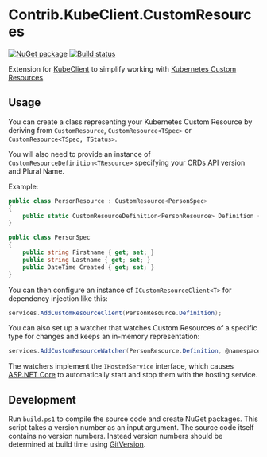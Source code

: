 # Contrib.KubeClient.CustomResources

[![NuGet package](https://img.shields.io/nuget/v/Contrib.KubeClient.CustomResources.svg)](https://www.nuget.org/packages/Contrib.KubeClient.CustomResources/)
[![Build status](https://img.shields.io/appveyor/ci/AXOOM/contrib-kubeclient-customresources.svg)](https://ci.appveyor.com/project/AXOOM/contrib-kubeclient-customresources)

Extension for [KubeClient](https://github.com/tintoy/dotnet-kube-client) to simplify working with [Kubernetes Custom Resources](https://kubernetes.io/docs/concepts/extend-kubernetes/api-extension/custom-resources/).

## Usage

You can create a class representing your Kubernetes Custom Resource by deriving from `CustomResource`, `CustomResource<TSpec>` or `CustomResource<TSpec, TStatus>`.

You will also need to provide an instance of `CustomResourceDefinition<TResource>` specifying your CRDs API version and Plural Name.

Example:
```csharp
public class PersonResource : CustomResource<PersonSpec>
{
    public static CustomResourceDefinition<PersonResource> Definition { get; } = new CustomResourceDefinition<PersonResource>(apiVersion: "stable.myorg.com", pluralName: "persons");
}

public class PersonSpec
{
    public string Firstname { get; set; }
    public string Lastname { get; set; }
    public DateTime Created { get; set; }
}
```

You can then configure an instance of `ICustomResourceClient<T>` for dependency injection like this:
```csharp
services.AddCustomResourceClient(PersonResource.Definition);
```

You can also set up a watcher that watches Custom Resources of a specific type for changes and keeps an in-memory representation:
```csharp
services.AddCustomResourceWatcher(PersonResource.Definition, @namespace: "my-kubernetes-namespace");
```

The watchers implement the `IHostedService` interface, which causes [ASP.NET Core](https://docs.microsoft.com/en-us/aspnet/core/fundamentals/host/hosted-services) to automatically start and stop them with the hosting service.

## Development

Run `build.ps1` to compile the source code and create NuGet packages.
This script takes a version number as an input argument. The source code itself contains no version numbers. Instead version numbers should be determined at build time using [GitVersion](http://gitversion.readthedocs.io/).
